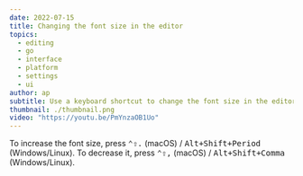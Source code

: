 ```yaml
---
date: 2022-07-15
title: Changing the font size in the editor
topics:
  - editing
  - go
  - interface
  - platform
  - settings
  - ui
author: ap
subtitle: Use a keyboard shortcut to change the font size in the editor.
thumbnail: ./thumbnail.png
video: "https://youtu.be/PmYnzaOB1Uo"
---
```


To increase the font size, press <kbd>⌃⇧.</kbd> (macOS) / <kbd>Alt+Shift+Period</kbd> (Windows/Linux). To decrease it, press <kbd>⌃⇧,</kbd> (macOS) / <kbd>Alt+Shift+Comma</kbd> (Windows/Linux).
